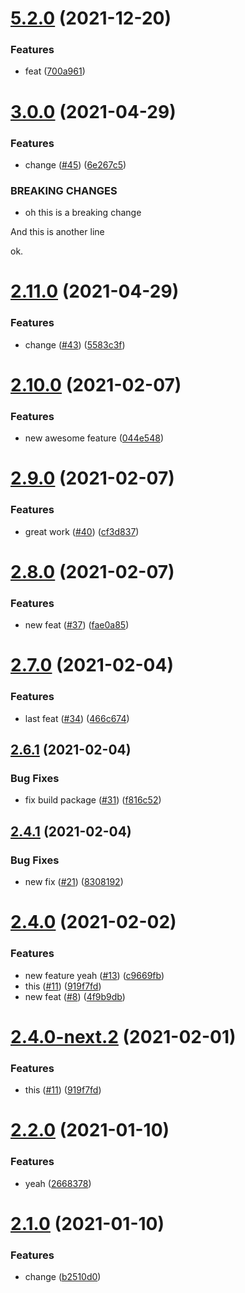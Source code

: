 # [5.2.0](https://github.com/asbiin/semantic-release-test/compare/v5.1.0...v5.2.0) (2021-12-20)


### Features

* feat ([700a961](https://github.com/asbiin/semantic-release-test/commit/700a961a887f99312f17722f6c21d2a6d5dc5498))

# [3.0.0](https://github.com/asbiin/semantic-release-test/compare/v2.11.0...v3.0.0) (2021-04-29)


### Features

* change ([#45](https://github.com/asbiin/semantic-release-test/issues/45)) ([6e267c5](https://github.com/asbiin/semantic-release-test/commit/6e267c509f1d54f41838226ce204fe8534b30306))


### BREAKING CHANGES

* oh this is a breaking change

And this is another line

ok.

# [2.11.0](https://github.com/asbiin/semantic-release-test/compare/v2.10.0...v2.11.0) (2021-04-29)


### Features

* change ([#43](https://github.com/asbiin/semantic-release-test/issues/43)) ([5583c3f](https://github.com/asbiin/semantic-release-test/commit/5583c3fbbbeb15afc93294eb9a89abace44423c2))

# [2.10.0](https://github.com/asbiin/semantic-release-test/compare/v2.9.0...v2.10.0) (2021-02-07)


### Features

* new awesome feature ([044e548](https://github.com/asbiin/semantic-release-test/commit/044e5483f69c7d1537ffc10811844f05f3f14c53))

# [2.9.0](https://github.com/asbiin/semantic-release-test/compare/v2.8.0...v2.9.0) (2021-02-07)


### Features

* great work ([#40](https://github.com/asbiin/semantic-release-test/issues/40)) ([cf3d837](https://github.com/asbiin/semantic-release-test/commit/cf3d837118e88096b8f1201eab5af38cadc28597))

# [2.8.0](https://github.com/asbiin/semantic-release-test/compare/v2.7.0...v2.8.0) (2021-02-07)


### Features

* new feat ([#37](https://github.com/asbiin/semantic-release-test/issues/37)) ([fae0a85](https://github.com/asbiin/semantic-release-test/commit/fae0a85eb6ff8b0e0999fdc9ab7ac2e61b266a00))

# [2.7.0](https://github.com/asbiin/semantic-release-test/compare/v2.6.1...v2.7.0) (2021-02-04)


### Features

* last feat ([#34](https://github.com/asbiin/semantic-release-test/issues/34)) ([466c674](https://github.com/asbiin/semantic-release-test/commit/466c674f72317931374ae15c522a7e3e51f1ceb3))

## [2.6.1](https://github.com/asbiin/semantic-release-test/compare/v2.6.0...v2.6.1) (2021-02-04)


### Bug Fixes

* fix build package ([#31](https://github.com/asbiin/semantic-release-test/issues/31)) ([f816c52](https://github.com/asbiin/semantic-release-test/commit/f816c52231cb2e058ab1341c7abe75a356245406))

## [2.4.1](https://github.com/asbiin/semantic-release-test/compare/v2.4.0...v2.4.1) (2021-02-04)


### Bug Fixes

* new fix ([#21](https://github.com/asbiin/semantic-release-test/issues/21)) ([8308192](https://github.com/asbiin/semantic-release-test/commit/83081923b4a95d0150babff2a28182d09aa3d919))

# [2.4.0](https://github.com/asbiin/semantic-release-test/compare/v2.3.0...v2.4.0) (2021-02-02)


### Features

* new feature yeah ([#13](https://github.com/asbiin/semantic-release-test/issues/13)) ([c9669fb](https://github.com/asbiin/semantic-release-test/commit/c9669fbb40d408b295e5bc3b5926ed286f5948db))
* this ([#11](https://github.com/asbiin/semantic-release-test/issues/11)) ([919f7fd](https://github.com/asbiin/semantic-release-test/commit/919f7fd00b202d8a17885077bf11d92fd7a5857b))
* new feat ([#8](https://github.com/asbiin/semantic-release-test/issues/8)) ([4f9b9db](https://github.com/asbiin/semantic-release-test/commit/4f9b9dbf90b23ef27d28d451113a6624e89d1110))

# [2.4.0-next.2](https://github.com/asbiin/semantic-release-test/compare/v2.4.0-next.1...v2.4.0-next.2) (2021-02-01)


### Features

* this ([#11](https://github.com/asbiin/semantic-release-test/issues/11)) ([919f7fd](https://github.com/asbiin/semantic-release-test/commit/919f7fd00b202d8a17885077bf11d92fd7a5857b))

# [2.2.0](https://github.com/asbiin/semantic-release-test/compare/v2.1.0...v2.2.0) (2021-01-10)


### Features

* yeah ([2668378](https://github.com/asbiin/semantic-release-test/commit/2668378039d35d4deddad11e1a021113b7706a79))

# [2.1.0](https://github.com/asbiin/semantic-release-test/compare/v2.0.0...v2.1.0) (2021-01-10)


### Features

* change ([b2510d0](https://github.com/asbiin/semantic-release-test/commit/b2510d00b987f5d658a248817eb0c8d984d7fbef))
